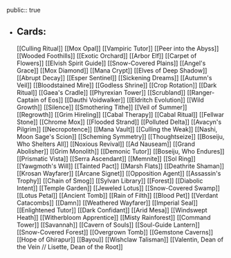 public:: true
- ## Cards:
	[[Culling Ritual]]
	[[Mox Opal]]
	[[Vampiric Tutor]]
	[[Peer into the Abyss]]
	[[Wooded Foothills]]
	[[Exotic Orchard]]
	[[Arbor Elf]]
	[[Carpet of Flowers]]
	[[Elvish Spirit Guide]]
	[[Snow-Covered Plains]]
	[[Angel's Grace]]
	[[Mox Diamond]]
	[[Mana Crypt]]
	[[Elves of Deep Shadow]]
	[[Abrupt Decay]]
	[[Esper Sentinel]]
	[[Sickening Dreams]]
	[[Autumn's Veil]]
	[[Bloodstained Mire]]
	[[Godless Shrine]]
	[[Crop Rotation]]
	[[Dark Ritual]]
	[[Gaea's Cradle]]
	[[Phyrexian Tower]]
	[[Scrubland]]
	[[Ranger-Captain of Eos]]
	[[Dauthi Voidwalker]]
	[[Eldritch Evolution]]
	[[Wild Growth]]
	[[Silence]]
	[[Smothering Tithe]]
	[[Veil of Summer]]
	[[Regrowth]]
	[[Grim Hireling]]
	[[Cabal Therapy]]
	[[Cabal Ritual]]
	[[Fellwar Stone]]
	[[Chrome Mox]]
	[[Flooded Strand]]
	[[Polluted Delta]]
	[[Avacyn's Pilgrim]]
	[[Necropotence]]
	[[Mana Vault]]
	[[Culling the Weak]]
	[[Nashi, Moon Sage's Scion]]
	[[Scheming Symmetry]]
	[[Thoughtseize]]
	[[Boseiju, Who Shelters All]]
	[[Noxious Revival]]
	[[Ad Nauseam]]
	[[Grand Abolisher]]
	[[Grim Monolith]]
	[[Demonic Tutor]]
	[[Boseiju, Who Endures]]
	[[Prismatic Vista]]
	[[Serra Ascendant]]
	[[Memnite]]
	[[Sol Ring]]
	[[Yawgmoth's Will]]
	[[Tainted Pact]]
	[[Marsh Flats]]
	[[Deathrite Shaman]]
	[[Krosan Wayfarer]]
	[[Arcane Signet]]
	[[Opposition Agent]]
	[[Assassin's Trophy]]
	[[Chain of Smog]]
	[[Sylvan Library]]
	[[Forest]]
	[[Diabolic Intent]]
	[[Temple Garden]]
	[[Jeweled Lotus]]
	[[Snow-Covered Swamp]]
	[[Lotus Petal]]
	[[Ancient Tomb]]
	[[Rain of Filth]]
	[[Blood Pet]]
	[[Verdant Catacombs]]
	[[Damn]]
	[[Weathered Wayfarer]]
	[[Imperial Seal]]
	[[Enlightened Tutor]]
	[[Dark Confidant]]
	[[Arid Mesa]]
	[[Windswept Heath]]
	[[Witherbloom Apprentice]]
	[[Misty Rainforest]]
	[[Command Tower]]
	[[Savannah]]
	[[Cavern of Souls]]
	[[Soul-Guide Lantern]]
	[[Snow-Covered Forest]]
	[[Overgrown Tomb]]
	[[Gemstone Caverns]]
	[[Hope of Ghirapur]]
	[[Bayou]]
	[[Wishclaw Talisman]]
	[[Valentin, Dean of the Vein // Lisette, Dean of the Root]]
